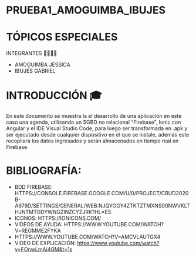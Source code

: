 # PRUEBA1_AMOGUIMBA_IBUJES
# TÓPICOS ESPECIALES
INTEGRANTES 👨‍💻👩‍💻
* AMOGUIMBA JESSICA
* IBUJÉS  GABRIEL

# INTRODUCCIÓN 🎓
En este documento se muestra la el desarrollo de una aplicación en este caso una agenda, 
utilizando un SGBD no relacional “Firebase”, Ionic con Angular y el IDE Visual Studio Code, 
para luego ser transformada en .apk y ser ejecutado desde cualquier dispositivo en el que se instale, 
además este recopilará los datos ingresados y serán almacenados en tiempo real en Firebase.


# BIBLIOGRAFÍA:
* BDD FIREBASE: HTTPS://CONSOLE.FIREBASE.GOOGLE.COM/U/0/PROJECT/CRUD2020B-A979D/SETTINGS/GENERAL/WEB:NJQYOGY4ZTKTZTMXNS00NWVKLTHJNTMTODYWNGZINZCYZJRK?HL=ES 
* ICONOS: HTTPS://IONICONS.COM/
* VIDEOS DE AYUDA: HTTPS://WWW.YOUTUBE.COM/WATCH?V=REGMME2FYKA
* HTTPS://WWW.YOUTUBE.COM/WATCH?V=AMCVLAUTGX4 
* VIDEO DE EXPLICACIÓN: https://www.youtube.com/watch?v=FOnwLmAi4GM&t=1s
